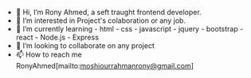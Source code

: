 - 👋 Hi, I’m Rony Ahmed, a seft traught frontend developer.
- 👀 I’m interested in Project's colaboration or any job.
- 🌱 I’m currently learning 
        - html
        - css
        - javascript
        - jquery
        - bootstrap
        - react
        - Node.js
        - Express
- 💞️ I’m looking to collaborate on any project
- 📫 How to reach me RonyAhmed[mailto:moshiourrahmanrony@gmail.com]
